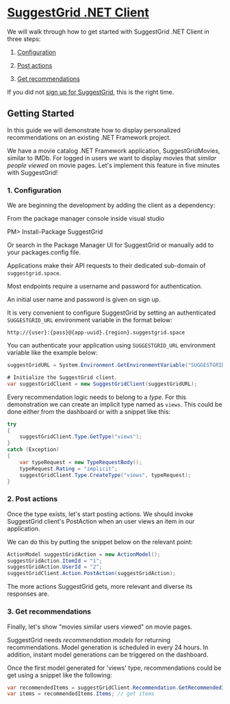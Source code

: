 # [ SuggestGrid .NET Client ]( http://www.github.com/suggestgrid/suggestgrid-net )

We will walk through how to get started with SuggestGrid .NET Client in three steps:
    
1. [Configuration](#1-configuration)
    
2. [Post actions](#2-post-actions)
    
3. [Get recommendations](#3-get-recommendations)

If you did not [sign up for SuggestGrid](https://dashboard.suggestgrid.com/users/sign_up), this is the right time.

## Getting Started

In this guide we will demonstrate how to display personalized recommendations on an existing .NET Framework project.

We have a movie catalog .NET Framework application, SuggestGridMovies, similar to IMDb.
For logged in users we want to display movies that *similar people viewed* on movie pages.
Let's implement this feature in five minutes with SuggestGrid!

### 1. Configuration

We are beginning the development by adding the client as a dependency:


From the package manager console inside visual studio

PM> Install-Package SuggestGrid

Or search in the Package Manager UI for SuggestGrid or manually add to your packages.config file.



Applications make their API requests to their dedicated sub-domain of `suggestgrid.space`.

Most endpoints require a username and password for authentication.

An initial user name and password is given on sign up.

It is very convenient to configure SuggestGrid by setting an authenticated `SUGGESTGRID_URL` environment variable in the format below:

`http://{user}:{pass}@{app-uuid}.{region}.suggestgrid.space`

You can authenticate your application using `SUGGESTGRID_URL` environment variable like the example below:

```csharp
suggestGridURL = System.Environment.GetEnvironmentVariable("SUGGESTGRID_URL");

# Initialize the SuggestGrid client.
var suggestGridClient = new SuggestGridClient(suggestGridURL);
```


Every recommendation logic needs to belong to a *type*.
For this demonstration we can create an implicit type named as `views`.
This could be done either from the dashboard or with a snippet like this:

```csharp
try
{
    suggestGridClient.Type.GetType("views");
}
catch (Exception)
{
    var typeRequest = new TypeRequestBody();
    typeRequest.Rating = "implicit";
    suggestGridClient.Type.CreateType("views", typeRequest);
}
```



### 2. Post actions

Once the type exists, let's start posting actions.
We should invoke SuggestGrid client's PostAction when an user views an item in our application.

We can do this by putting the snippet below on the relevant point:

```csharp
ActionModel suggestGridAction = new ActionModel();
suggestGridAction.ItemId = "1";
suggestGridAction.UserId = "2";
suggestGridClient.Action.PostAction(suggestGridAction);
```


The more actions SuggestGrid gets, more relevant and diverse its responses are.


### 3. Get recommendations

Finally, let's show "movies similar users viewed" on movie pages.

SuggestGrid needs *recommendation models* for returning recommendations.
Model generation is scheduled in every 24 hours.
In addition, instant model generations can be triggered on the dashboard.

Once the first model generated for 'views' type, recommendations could be get using a snippet like the following:

```csharp
var recommendedItems = suggestGridClient.Recommendation.GetRecommendedItems(new GetRecommendedItemsBody { Type = "views", UserId = "2", Size = 2 });
var items = recommendedItems.Items; // get items
```
